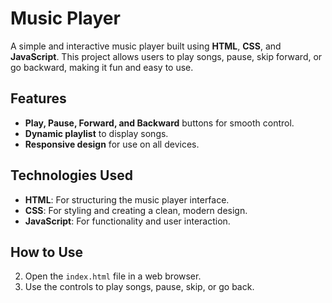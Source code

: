 # Music Player

A simple and interactive music player built using **HTML**, **CSS**, and **JavaScript**. This project allows users to play songs, pause, skip forward, or go backward, making it fun and easy to use.

## Features
- **Play, Pause, Forward, and Backward** buttons for smooth control.
- **Dynamic playlist** to display songs.
- **Responsive design** for use on all devices.

## Technologies Used
- **HTML**: For structuring the music player interface.
- **CSS**: For styling and creating a clean, modern design.
- **JavaScript**: For functionality and user interaction.

## How to Use
2. Open the `index.html` file in a web browser.
3. Use the controls to play songs, pause, skip, or go back.
